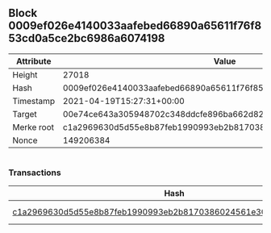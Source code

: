 ## Block 0009ef026e4140033aafebed66890a65611f76f853cd0a5ce2bc6986a6074198

Attribute | Value
--- | ---
Height | 27018
Hash | 0009ef026e4140033aafebed66890a65611f76f853cd0a5ce2bc6986a6074198
Timestamp | 2021-04-19T15:27:31+00:00
Target | 00e74ce643a305948702c348ddcfe896ba662d82c1a228faf4ad12250f07334e
Merke root | c1a2969630d5d55e8b87feb1990993eb2b8170386024561e3080440192bc0d8f
Nonce | 149206384

```

```

### Transactions

Hash | Amount
--- | ---
[c1a2969630d5d55e8b87feb1990993eb2b8170386024561e3080440192bc0d8f](c1a2969630d5d55e8b87feb1990993eb2b8170386024561e3080440192bc0d8f.md) | 10.00000000 SKEPTI 
